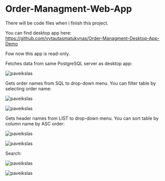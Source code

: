 # Order-Managment-Web-App
There will be code files when i finish this project.

You can find desktop app here: https://github.com/vytautasmatukynas/Order-Managment-Desktop-App-Demo

Fow now this app is read-only.

Fetches data from same PostgreSQL server as desktop app:

![paveikslas](https://user-images.githubusercontent.com/51360361/236687746-37bf7d29-e420-468e-a232-51fe2cea75b1.png)

Gets order names from SQL to drop-down menu. You can filter table by selecting order name:

![paveikslas](https://user-images.githubusercontent.com/51360361/236687818-616baf3e-1c37-4b1f-aa97-749285abd1f1.png)

![paveikslas](https://user-images.githubusercontent.com/51360361/236687847-ddd5ae8a-d6ea-45ad-bd01-dfe313a71819.png)

Gets header names from LIST to drop-down menu. You can sort table by column name by ASC order:

![paveikslas](https://user-images.githubusercontent.com/51360361/236687912-d51c0964-629e-45bf-bb50-aa7c37fd2b29.png)

![paveikslas](https://user-images.githubusercontent.com/51360361/236687923-88eb198f-81a3-4e0e-9ca8-a68612b0ef60.png)

Search:

![paveikslas](https://user-images.githubusercontent.com/51360361/236688863-03acec86-7c65-4da9-a012-e6fd2d1186c6.png)

![paveikslas](https://user-images.githubusercontent.com/51360361/236688881-66713349-3603-422f-9ff3-99ac74d3ad64.png)
